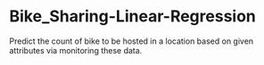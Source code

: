 # Bike_Sharing-Linear-Regression
Predict the count of bike to be hosted in a location based on given attributes via monitoring these data.
